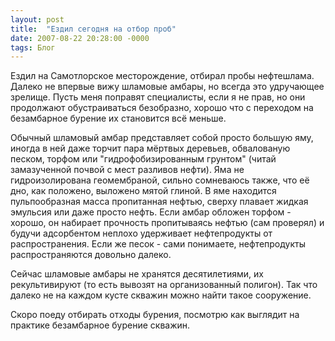 ```yaml
---
layout: post
title:  "Ездил сегодня на отбор проб"
date: 2007-08-22 20:28:00 -0000
tags: Блог
---
```


Ездил на Самотлорское месторождение, отбирал пробы нефтешлама. Далеко не впервые вижу шламовые амбары, но всегда это удручающее зрелище. Пусть меня поправят специалисты, если я не прав, но они продолжают обустраиваться безобразно, хорошо что с переходом на безамбарное бурение их становится всё меньше.

Обычный шламовый амбар представляет собой просто большую яму, иногда в ней даже торчит пара мёртвых деревьев, обвалованую песком, торфом или "гидрофобизированным грунтом" (читай замазученной почвой с мест разливов нефти). Яма не гидроизолирована геомембраной, сильно сомневаюсь также, что её дно, как положено, выложено мятой глиной. В яме находится пульпообразная масса пропитанная нефтью, сверху плавает жидкая эмульсия или даже просто нефть. Если амбар обложен торфом - хорошо, он набирает прочность пропитываясь нефтью (сам проверял) и будучи адсорбентом неплохо удерживает нефтепродукты от распространения. Если же песок - сами понимаете, нефтепродукты распространяются довольно далеко.

Сейчас шламовые амбары не хранятся десятилетиями, их рекультивируют (то есть вывозят на организованный полигон). Так что далеко не на каждом кусте скважин можно найти такое сооружение.

Скоро поеду отбирать отходы бурения, посмотрю как выглядит на практике безамбарное бурение скважин.